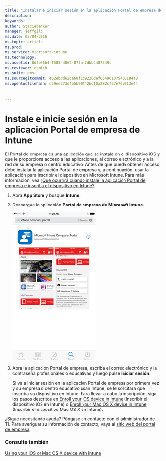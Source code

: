 ```yaml
---
title: "Instalar e iniciar sesión en la aplicación Portal de empresa de Intune | Microsoft Intune"
description: 
keywords: 
author: Staciebarker
manager: jeffgilb
ms.date: 05/04/2016
ms.topic: article
ms.prod: 
ms.service: microsoft-intune
ms.technology: 
ms.assetid: 8dfe66b4-f585-4862-87fa-7dbb4487549c
ms.reviewer: esmich
ms.suite: ems
ms.sourcegitcommit: e52ebdd62ca68f1d9226def654961075400184a8
ms.openlocfilehash: d59ee373d4b5b90442bdf0a282cf37e76c013e44


---
```



# Instale e inicie sesión en la aplicación Portal de empresa de Intune

El Portal de empresa es una aplicación que se instala en el dispositivo iOS y que le proporciona acceso a las aplicaciones, al correo electrónico y a la red de su empresa o centro educativo.  Antes de que pueda obtener acceso, debe instalar la aplicación Portal de empresa y, a continuación, usar la aplicación para inscribir el dispositivo en Microsoft Intune. Para más información, vea [¿Qué ocurrirá cuando instale la aplicación Portal de empresa e inscriba el dispositivo en Intune?](what-happens-if-you-install-the-company-portal-app-and-enroll-your-device-in-intune-ios.md).

1.  Abra **App Store** y busque **Intune**.

2.  Descargue la aplicación **Portal de empresa de Microsoft Intune**.

    ![descarga-ios-empresa-portal-aplicación](./media/ios-cpinstall-1-cpinstore.png)

3.  Abra la aplicación Portal de empresa, escriba el correo electrónico y la contraseña profesionales o educativas y luego pulse **Iniciar sesión**.

    Si va a iniciar sesión en la aplicación Portal de empresa por primera vez y su empresa o centro educativo usan Intune, se le solicitará que inscriba su dispositivo en Intune. Para llevar a cabo la inscripción, siga los pasos descritos en [Enroll your iOS device in Intune](enroll-your-device-in-intune-ios.md) (Inscribir el dispositivo iOS en Intune) o [Enroll your Mac OS X device in Intune](enroll-your-device-in-intune-mac-os-x.md) (Inscribir el dispositivo Mac OS X en Intune).

¿Sigue necesitando ayuda? Póngase en contacto con el administrador de TI. Para averiguar su información de contacto, vaya al [sitio web del portal de empresa](http://portal.manage.microsoft.com).

### Consulte también
[Using your iOS or Mac OS X device with Intune](using-your-ios-or-mac-os-x-device-with-intune.md)


<!--HONumber=Jun16_HO4-->


